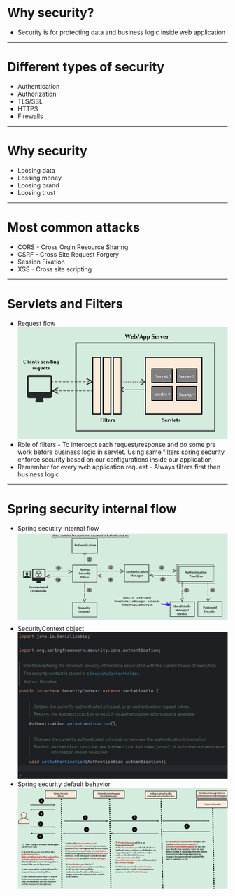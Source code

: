 # Why security?
* Security is for protecting data and business logic inside web application
------
# Different types of security
* Authentication
* Authorization
* TLS/SSL
* HTTPS
* Firewalls
------
# Why security
* Loosing data
* Lossing money
* Loosing brand
* Loosing trust
------
# Most common attacks
* CORS - Cross Orgin Resource Sharing
* CSRF - Cross Site Request Forgery
* Session Fixation
* XSS - Cross site scripting
------
# Servlets and Filters
* Request flow\
![picture](img/000001.jpg)
* Role of filters - To intercept each request/response and do some pre work before business logic in servlet. Using same filters spring security enforce security based on our configurations inside our application
* Remember for every web application request - Always filters first then business logic
------
# Spring security internal flow
* Spring secutiry internal flow
![picture](img/000002.jpg)
* SecurityContext object
![picture](img/000003.jpg)
* Spring security default behavior
![picture](img/000004.jpg)